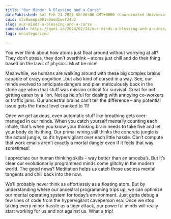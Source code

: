 ```yaml
---
title: "Our Minds: A Blessing and a Curse"
datePublished: Sat Feb 24 2024 08:06:06 GMT+0000 (Coordinated Universal Time)
cuid: clv8weepa001a0amd1wef24u2
slug: our-minds-a-blessing-and-a-curse
canonical: https://quni.io/2024/02/24/our-minds-a-blessing-and-a-curse/
tags: uncategorized

---
```


You ever think about how atoms just float around without worrying at all? They don’t stress, they don’t overthink – atoms just chill and do their thing based on the laws of physics. Must be nice!

Meanwhile, we humans are walking around with these big complex brains capable of crazy cognition…but also kind of cursed in a way. See, our minds evolved to anticipate dangers and plan meticulously back in the stone age when that stuff was mission critical for survival. Great for not getting eaten by a lion. Not as helpful for dealing with annoying co-workers or traffic jams. Our ancestral brains can’t tell the difference – any potential issue gets the threat level cranked to 11!

Once we get anxious, even automatic stuff like breathing gets over-managed in our minds. When you catch yourself mentally counting each inhale, that’s when you know your thinking brain needs to take five and let your body do its thing. Our primal wiring still thinks the concrete jungle is the actual jungle, so it’s hypervigilant over each little hassle. Can’t compute that work emails aren’t exactly a mortal danger even if it feels that way sometimes!

I appreciate our human thinking skills – way better than an amoeba’s. But it’s clear our evolutionarily programmed minds come glitchy in the modern world. The good news? Meditation helps us catch those useless mental tangents and chill back into the now.

We’ll probably never think as effortlessly as a floating atom. But by understanding where our ancestral programming trips up, we can optimize our mental operating system for today’s environment. Just gotta debug a few lines of code from the hypervigilant caveperson era. Once we stop taking every minor hassle as a tiger attack, our powerful minds will really start working for us and not against us. What a trip!
